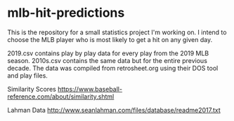 # mlb-hit-predictions

This is the repository for a small statistics project I'm working on.
I intend to choose the MLB player who is most likely to get a hit on any given day.

2019.csv contains play by play data for every play from the 2019 MLB season.
2010s.csv contains the same data but for the entire previous decade.
The data was compiled from retrosheet.org using their DOS tool and play files.

Similarity Scores https://www.baseball-reference.com/about/similarity.shtml

Lahman Data http://www.seanlahman.com/files/database/readme2017.txt 